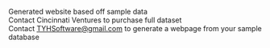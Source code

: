 Generated website based off sample data  
Contact Cincinnati Ventures to purchase full dataset  
Contact TYHSoftware@gmail.com to generate a webpage from your sample database  